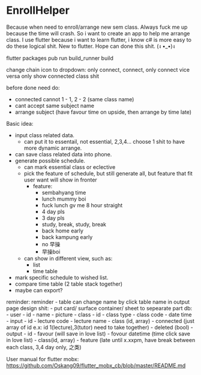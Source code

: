 # EnrollHelper
Because when need to enroll/arrange new sem class. Always fuck me up because the time will crash. So i want to create an app to help me arrange class.
I use flutter because i want to learn flutter, i know c# is more easy to do these logical shit.
New to flutter. Hope can done this shit. (ง •_•)ง

flutter packages pub run build_runner build

change chain icon to dropdown: only connect, connect, only connect vice versa
only show connected class shit

before done need do:
  - connected cannot 1 - 1, 2 - 2 (same class name)
  - cant accept same subject name
  - arrange subject (have favour time on upside, then arrange by time late)

Basic idea:
  - input class related data.
    - can put it to essentail, not essential, 2,3,4... choose 1 shit to have more dynamic arrange.
  - can save class related data into phone.
  - generate possible schedule.
    - can mark essential class or eclective
    - pick the feature of schedule, but still generate all, but feature that fit user want will show in fronter
      - feature:
        - sembahyang time
        - lunch mummy boi
        - fuck lunch gv me 8 hour straight
        - 4 day pls
        - 3 day pls
        - study, break, study, break
        - back home early
        - back kampung early
        - no 早操
        - 早操boi
    - can show in different view, such as:
      - list
      - time table
  - mark specific schedule to wished list.
  - compare time table (2 table stack together)
  - maybe can export?

reminder:
  reminder
    - table can change name by click table name in output page
  design shit:
    - put card/ surface container/ sheet to sepearate part
  db:
    - user
      - id
      - name
      - picture
    - class
      - id
      - class type
      - class code
      - date time
    - input
      - id
      - lecture code
      - lecture name
      - class (id, array)
      - connected (just array of id e.x: id 1(lecture),3(tutor) need to take together)
      - deleted (bool)
    - output
      - id
      - favour (will save in love list)
      - fovour datetime (time click save in love list)
      - class(id, array)
      - feature (late until x.xxpm, have break between each class, 3,4 day only, 之类)

User manual for flutter mobx:
https://github.com/Oskang09/flutter_mobx_cb/blob/master/README.md